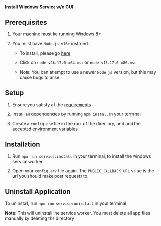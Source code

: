 #### Install Windows Service w/o GUI
## Prerequisites
1. Your machine must be running Windows 8+

2. You must have `Node.js v16+` installed. 
    - To install, please go [here](https://nodejs.org/dist/v16.17.0/)

    - Click on `node-v16.17.0-x64.msi` or `node-v16.17.0-x86.msi`   

    - Note: You can attempt to use a newer `Node.js` version, but this may cause bugs to arise.
    
## Setup
1. Ensure you satisfy all the [requirements](../README.md/#prerequisites)

2. Install all dependencies by running `npm install` in your terminal

3. Create a `config.env` file in the root of the directory, and add the accepted [environment variables](../README.md/#environment-variables)

## Installation

1. Run `npm run service:install` in your terminal, to install the windows service worker

2. Open your `config.env` file again. The `PUBLIC_CALLBACK_URL` value is the url you should make post requests to. 
## Uninstall Application
To uninstall, run `npm run service:uninstall` in your terminal 

**Note**: This will uninstall the service worker. You must delete all app files manually by deleting the directory